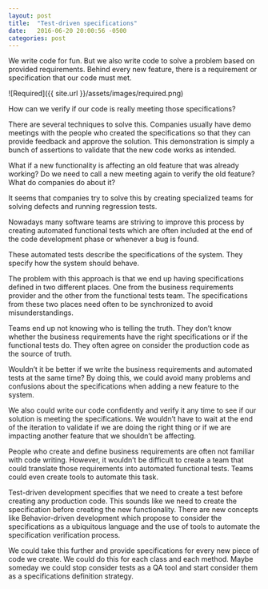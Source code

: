 ```yaml
---
layout: post
title:  "Test-driven specifications"
date:   2016-06-20 20:00:56 -0500
categories: post
---
```


We write code for fun. But we also write code to solve a problem based 
on provided requirements. Behind every new feature, there is a 
requirement or specification that our code must met.

![Required]({{ site.url }}/assets/images/required.png)

How can we verify if our code is really meeting those specifications?

There are several techniques to solve this. Companies usually have demo 
meetings with the people who created the specifications so that they can 
provide feedback and approve the solution. This demonstration is simply 
a bunch of assertions to validate that the new code works as intended.

What if a new functionality is affecting an old feature that was already 
working? Do we need to call a new meeting again to verify the old feature? 
What do companies do about it?

It seems that companies try to solve this by creating specialized teams 
for solving defects and running regression tests.

Nowadays many software teams are striving to improve this process by 
creating automated functional tests which are often included at the end 
of the code development phase or whenever a bug is found.

These automated tests describe the specifications of the system. 
They specify how the system should behave.

The problem with this approach is that we end up having specifications 
defined in two different places. One from the business requirements 
provider and the other from the functional tests team. 
The specifications from these two places need often to be synchronized 
to avoid misunderstandings.

Teams end up not knowing who is telling the truth. They don’t know 
whether the business requirements have the right specifications or if 
the functional tests do. They often agree on consider the production 
code as the source of truth.

Wouldn’t it be better if we write the business requirements and 
automated tests at the same time? By doing this, we could avoid many 
problems and confusions about the specifications when adding a new 
feature to the system.

We also could write our code confidently and verify it any time to see 
if our solution is meeting the specifications. We wouldn’t have to wait 
at the end of the iteration to validate if we are doing the right thing 
or if we are impacting another feature that we shouldn’t be affecting.

People who create and define business requirements are often not 
familiar with code writing. However, it wouldn’t be difficult to create 
a team that could translate those requirements into automated functional 
tests. Teams could even create tools to automate this task.

Test-driven development specifies that we need to create a test before 
creating any production code. This sounds like we need to create the 
specification before creating the new functionality. There are new 
concepts like Behavior-driven development which propose to consider 
the specifications as a ubiquitous language and the use of tools to 
automate the specification verification process.

We could take this further and provide specifications for every new 
piece of code we create. We could do this for each class and each method. 
Maybe someday we could stop consider tests as a QA tool and start 
consider them as a specifications definition strategy.